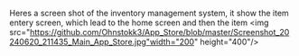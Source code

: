 Heres a screen shot of the inventory management system, it show the item entery screen, which lead to the home screen and then the item 
<img src="https://github.com/Ohnstokk3/App_Store/blob/master/Screenshot_20240620_211435_Main_App_Store.jpg"width="200" height="400"/>

